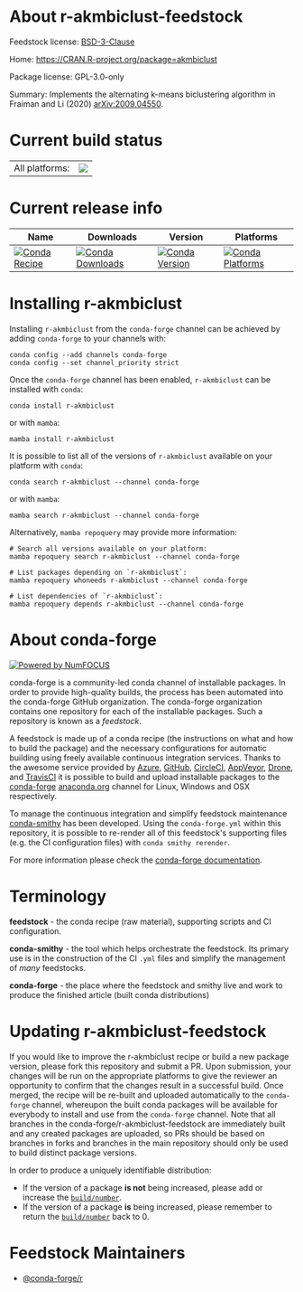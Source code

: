 About r-akmbiclust-feedstock
============================

Feedstock license: [BSD-3-Clause](https://github.com/conda-forge/r-akmbiclust-feedstock/blob/main/LICENSE.txt)

Home: https://CRAN.R-project.org/package=akmbiclust

Package license: GPL-3.0-only

Summary: Implements the alternating k-means biclustering algorithm in Fraiman and Li (2020) <arXiv:2009.04550>.

Current build status
====================


<table><tr><td>All platforms:</td>
    <td>
      <a href="https://dev.azure.com/conda-forge/feedstock-builds/_build/latest?definitionId=14357&branchName=main">
        <img src="https://dev.azure.com/conda-forge/feedstock-builds/_apis/build/status/r-akmbiclust-feedstock?branchName=main">
      </a>
    </td>
  </tr>
</table>

Current release info
====================

| Name | Downloads | Version | Platforms |
| --- | --- | --- | --- |
| [![Conda Recipe](https://img.shields.io/badge/recipe-r--akmbiclust-green.svg)](https://anaconda.org/conda-forge/r-akmbiclust) | [![Conda Downloads](https://img.shields.io/conda/dn/conda-forge/r-akmbiclust.svg)](https://anaconda.org/conda-forge/r-akmbiclust) | [![Conda Version](https://img.shields.io/conda/vn/conda-forge/r-akmbiclust.svg)](https://anaconda.org/conda-forge/r-akmbiclust) | [![Conda Platforms](https://img.shields.io/conda/pn/conda-forge/r-akmbiclust.svg)](https://anaconda.org/conda-forge/r-akmbiclust) |

Installing r-akmbiclust
=======================

Installing `r-akmbiclust` from the `conda-forge` channel can be achieved by adding `conda-forge` to your channels with:

```
conda config --add channels conda-forge
conda config --set channel_priority strict
```

Once the `conda-forge` channel has been enabled, `r-akmbiclust` can be installed with `conda`:

```
conda install r-akmbiclust
```

or with `mamba`:

```
mamba install r-akmbiclust
```

It is possible to list all of the versions of `r-akmbiclust` available on your platform with `conda`:

```
conda search r-akmbiclust --channel conda-forge
```

or with `mamba`:

```
mamba search r-akmbiclust --channel conda-forge
```

Alternatively, `mamba repoquery` may provide more information:

```
# Search all versions available on your platform:
mamba repoquery search r-akmbiclust --channel conda-forge

# List packages depending on `r-akmbiclust`:
mamba repoquery whoneeds r-akmbiclust --channel conda-forge

# List dependencies of `r-akmbiclust`:
mamba repoquery depends r-akmbiclust --channel conda-forge
```


About conda-forge
=================

[![Powered by
NumFOCUS](https://img.shields.io/badge/powered%20by-NumFOCUS-orange.svg?style=flat&colorA=E1523D&colorB=007D8A)](https://numfocus.org)

conda-forge is a community-led conda channel of installable packages.
In order to provide high-quality builds, the process has been automated into the
conda-forge GitHub organization. The conda-forge organization contains one repository
for each of the installable packages. Such a repository is known as a *feedstock*.

A feedstock is made up of a conda recipe (the instructions on what and how to build
the package) and the necessary configurations for automatic building using freely
available continuous integration services. Thanks to the awesome service provided by
[Azure](https://azure.microsoft.com/en-us/services/devops/), [GitHub](https://github.com/),
[CircleCI](https://circleci.com/), [AppVeyor](https://www.appveyor.com/),
[Drone](https://cloud.drone.io/welcome), and [TravisCI](https://travis-ci.com/)
it is possible to build and upload installable packages to the
[conda-forge](https://anaconda.org/conda-forge) [anaconda.org](https://anaconda.org/)
channel for Linux, Windows and OSX respectively.

To manage the continuous integration and simplify feedstock maintenance
[conda-smithy](https://github.com/conda-forge/conda-smithy) has been developed.
Using the ``conda-forge.yml`` within this repository, it is possible to re-render all of
this feedstock's supporting files (e.g. the CI configuration files) with ``conda smithy rerender``.

For more information please check the [conda-forge documentation](https://conda-forge.org/docs/).

Terminology
===========

**feedstock** - the conda recipe (raw material), supporting scripts and CI configuration.

**conda-smithy** - the tool which helps orchestrate the feedstock.
                   Its primary use is in the construction of the CI ``.yml`` files
                   and simplify the management of *many* feedstocks.

**conda-forge** - the place where the feedstock and smithy live and work to
                  produce the finished article (built conda distributions)


Updating r-akmbiclust-feedstock
===============================

If you would like to improve the r-akmbiclust recipe or build a new
package version, please fork this repository and submit a PR. Upon submission,
your changes will be run on the appropriate platforms to give the reviewer an
opportunity to confirm that the changes result in a successful build. Once
merged, the recipe will be re-built and uploaded automatically to the
`conda-forge` channel, whereupon the built conda packages will be available for
everybody to install and use from the `conda-forge` channel.
Note that all branches in the conda-forge/r-akmbiclust-feedstock are
immediately built and any created packages are uploaded, so PRs should be based
on branches in forks and branches in the main repository should only be used to
build distinct package versions.

In order to produce a uniquely identifiable distribution:
 * If the version of a package **is not** being increased, please add or increase
   the [``build/number``](https://docs.conda.io/projects/conda-build/en/latest/resources/define-metadata.html#build-number-and-string).
 * If the version of a package **is** being increased, please remember to return
   the [``build/number``](https://docs.conda.io/projects/conda-build/en/latest/resources/define-metadata.html#build-number-and-string)
   back to 0.

Feedstock Maintainers
=====================

* [@conda-forge/r](https://github.com/orgs/conda-forge/teams/r/)

